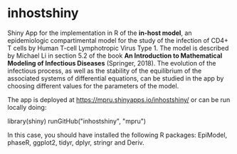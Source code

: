 # inhostshiny
Shiny App for the implementation in R of the **in-host model**, an epidemiologic compartimental model for the study of the infection of CD4+ T cells by Human T-cell Lymphotropic Virus Type 1. The model is described by Michael Li in section 5.2 of the book **An Introduction to Mathematical Modeling of Infectious Diseases** (Springer, 2018). The evolution of the infectious process, as well as the stability of the equilibrium of the associated systems of differential equations, can be studied in the app by choosing different values for the parameters of the model.


The app is deployed at https://mpru.shinyapps.io/inhostshiny/ or can be run locally doing:


library(shiny)
runGitHub("inhostshiny", "mpru")

In this case, you should have installed the following R packages: EpiModel, phaseR, ggplot2, tidyr, dplyr, stringr and Deriv.

